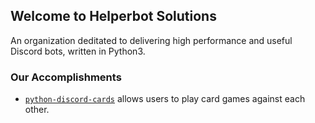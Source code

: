 ## Welcome to Helperbot Solutions

An organization deditated to delivering high performance and useful Discord bots, written in Python3.

### Our Accomplishments
- [`python-discord-cards`](bots/python-discord-cards.md) allows users to play card games against each other.
